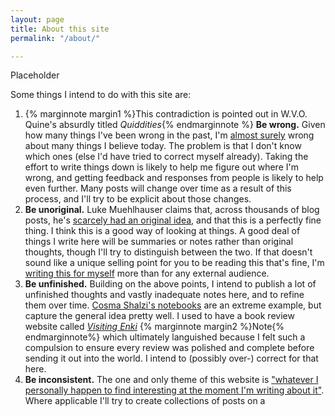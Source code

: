 ```yaml
---
layout: page
title: About this site
permalink: "/about/"

---
```

Placeholder

Some things I intend to do with this site are:

1. {% marginnote margin1 %}This contradiction is pointed out in W.V.O. Quine's absurdly titled _Quiddities_{% endmarginnote %} **Be wrong.** Given how many things I've been wrong in the past, I'm [almost surely](https://en.wikipedia.org/wiki/Almost_surely) wrong about many things I believe today. The problem is that I don't know which ones (else I'd have tried to correct myself already). Taking the effort to write things down is likely to help me figure out where I'm wrong, and getting feedback and responses from people is likely to help even further. Many posts will change over time as a result of this process, and I'll try to be explicit about those changes.
2. **Be unoriginal.** Luke Muehlhauser claims that, across thousands of blog posts, he's [scarcely had an original idea](https://www.lesswrong.com/posts/64FdKLwmea8MCLWkE/the-neglected-virtue-of-scholarship), and that this is a perfectly fine thing. I think this is a good way of looking at things. A good deal of things I write here will be summaries or notes rather than original thoughts, though I'll try to distinguish between the two. If that doesn't sound like a unique selling point for you to be reading this that's fine, I'm [writing this for myself](https://rubberduckdebugging.com/) more than for any external audience.
3. **Be unfinished.** Building on the above points, I intend to publish a lot of unfinished thoughts and vastly inadequate notes here, and to refine them over time. [Cosma Shalzi's notebooks](http://bactra.org/notebooks/) are an extreme example, but capture the general idea pretty well. I used to have a book review website called [_Visiting Enki_](https://visitingenki.com/) {% marginnote margin2 %}Note{% endmarginnote%} which ultimately languished because I felt such a compulsion to ensure every review was polished and complete before sending it out into the world. I intend to (possibly over-) correct for that here.
4. **Be inconsistent.** The one and only theme of this website is ["whatever I personally happen to find interesting at the moment I'm writing about it"](https://www.overcomingbias.com/2016/11/myplay.html). Where applicable I'll try to create collections of posts on a 